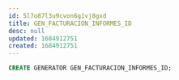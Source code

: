 ```yaml
---
id: 5l7o87l3u9cvon6g1vj8gxd
title: GEN_FACTURACION_INFORMES_ID
desc: null
updated: 1684912751
created: 1684912751
---
```



```sql
CREATE GENERATOR GEN_FACTURACION_INFORMES_ID;
```
